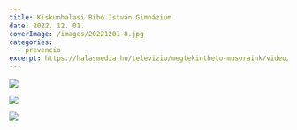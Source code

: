 ```yaml
---
title: Kiskunhalasi Bibó István Gimnázium
date: 2022. 12. 01.
coverImage: /images/20221201-8.jpg
categories:
  - prevencio
excerpt: https://halasmedia.hu/televizio/megtekintheto-musoraink/video/hirado-20221201-csutortok
---
```

![](/images/20221201-6.jpg)

![](/images/20221201-7.jpg)

![](/images/20221201-9.jpg)
